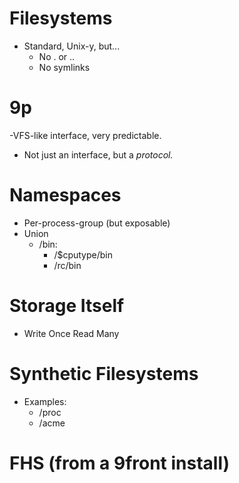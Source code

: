 # Filesystems

- Standard, Unix-y, but...
	- No . or ..
	- No symlinks

# 9p

-VFS-like interface, very predictable.
- Not just an interface, but a *protocol.*

# Namespaces

- Per-process-group (but exposable)
- Union
	- /bin:
		- /$cputype/bin
		- /rc/bin

# Storage Itself

- Write Once Read Many


# Synthetic Filesystems

- Examples:
	- /proc
	- /acme

# FHS (from a 9front install)
